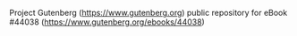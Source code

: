 Project Gutenberg (https://www.gutenberg.org) public repository for eBook #44038 (https://www.gutenberg.org/ebooks/44038)
